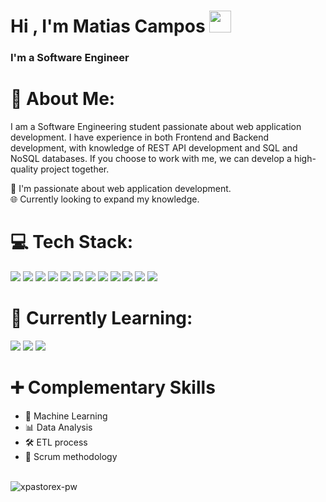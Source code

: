 <h1 align="start">Hi , I'm Matias Campos <img src="https://media.giphy.com/media/hvRJCLFzcasrR4ia7z/giphy.gif" width="35"></h1>
<h3 align="start">I'm a Software Engineer</h3>

# 💫 About Me:

I am a Software Engineering student passionate about web application development. I have experience in both Frontend and Backend development, with knowledge of REST API development and SQL and NoSQL databases.
If you choose to work with me, we can develop a high-quality project together.
<br/>

🚀 I'm passionate about web application development.
<br>
🌐 Currently looking to expand my knowledge.
<br>

# 💻 Tech Stack:
<span>
  <img src='https://img.shields.io/badge/html5-%23E34F26.svg?style=for-the-badge&logo=html5&logoColor=white'>
  <img src='https://img.shields.io/badge/css3-%231572B6.svg?style=for-the-badge&logo=css3&logoColor=white'>
  <img src='https://img.shields.io/badge/SASS-hotpink.svg?style=for-the-badge&logo=SASS&logoColor=white'>
  <img src='https://img.shields.io/badge/tailwindcss-%2338B2AC.svg?style=for-the-badge&logo=tailwind-css&logoColor=white'>
  <img src='https://img.shields.io/badge/javascript-%23323330.svg?style=for-the-badge&logo=javascript&logoColor=%23F7DF1E'>
  <img src='https://img.shields.io/badge/react-%2320232a.svg?style=for-the-badge&logo=react&logoColor=%2361DAFB'>
  <img src='https://img.shields.io/badge/mysql-4479A1.svg?style=for-the-badge&logo=mysql&logoColor=white'>
  <img src='https://img.shields.io/badge/postgres-%23316192.svg?style=for-the-badge&logo=postgresql&logoColor=white'>
  <img src='https://img.shields.io/badge/MongoDB-%234ea94b.svg?style=for-the-badge&logo=mongodb&logoColor=white'>
  <img src='https://img.shields.io/badge/NPM-%23CB3837.svg?style=for-the-badge&logo=npm&logoColor=white'>
  <img src='https://img.shields.io/badge/express.js-%23404d59.svg?style=for-the-badge&logo=express&logoColor=%2361DAFB'>
  <img src='https://img.shields.io/badge/node.js-6DA55F?style=for-the-badge&logo=node.js&logoColor=white'>
</span>


# 🧠 Currently Learning:

<span>
  <img src='https://img.shields.io/badge/php-%23777BB4.svg?style=for-the-badge&logo=php&logoColor=white'>
  <img src='https://img.shields.io/badge/laravel-%23FF2D20.svg?style=for-the-badge&logo=laravel&logoColor=white'>
  <img src='https://img.shields.io/badge/Flutter-%2302569B.svg?style=for-the-badge&logo=Flutter&logoColor=white'>
</span>

# ➕ Complementary Skills 
<ul>
  <li>🤖 Machine Learning</li>
  <li>📊 Data Analysis</li>
  <li>🛠️ ETL process</li>
  <li>🔁 Scrum methodology</li>
</ul>
<br/>

<div align="start" style="display:inline-block;flex-wrap:nowrap;">
<img
src="https://github-readme-stats.vercel.app/api/top-langs?username=xpastorex&exclude_repo=PPL_A_2022_10,PBP_Mini_Project&show_icons=true&locale=en&bg_color=0d1117&text_color=ffffff&layout=compact"
alt="xpastorex-pw"
bg_color=#808080/>
</div>
